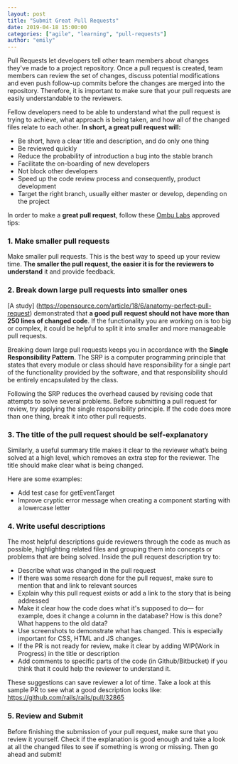 ```yaml
---
layout: post
title: "Submit Great Pull Requests"
date: 2019-04-18 15:00:00
categories: ["agile", "learning", "pull-requests"]
author: "emily"
---
```


Pull Requests let developers tell other team members about changes they've made to a project repository. Once a pull request is created, team members can review the set of changes, discuss potential modifications and even push follow-up commits before the changes are merged into the repository. Therefore, it is important to make sure that your pull requests are easily understandable to the reviewers.

<!--more-->

Fellow developers need to be able to understand what the pull request is trying to achieve, what approach is being taken, and how all of the changed files relate to each other. **In short, a great pull request will:**

- Be short, have a clear title and description, and do only one thing
- Be reviewed quickly
- Reduce the probability of introduction a bug into the stable branch
- Facilitate the on-boarding of new developers
- Not block other developers
- Speed up the code review process and consequently, product development
- Target the right branch, usually either master or develop, depending on the project

In order to make a **great pull request**, follow these [Ombu Labs](https://www.ombulabs.com) approved tips:

### 1. Make smaller pull requests

Make smaller pull requests. This is the best way to speed up your review time. **The smaller the pull request, the  easier it is for the reviewers to understand** it and provide feedback.

### 2. Break down large pull requests into smaller ones

[A study] (https://opensource.com/article/18/6/anatomy-perfect-pull-request) demonstrated that **a good pull request should not have more than 250 lines of changed code**. If the functionality you are working on is too big or complex, it could be helpful to split it into smaller and more manageable pull requests.

Breaking down large pull requests keeps you in accordance with the **Single Responsibility Pattern**. The SRP is a computer programming principle that states that every module or class should have responsibility for a single part of the functionality provided by the software, and that responsibility should be entirely encapsulated by the class.

Following the SRP reduces the overhead caused by revising code that attempts to solve several problems. Before submitting a pull request for review, try applying the single responsibility principle. If the code does more than one thing, break it into other pull requests.

### 3. The title of the pull request should be self-explanatory

Similarly, a useful summary title makes it clear to the reviewer what’s being solved at a high level, which removes an extra step for the reviewer. The title should make clear what is being changed.

Here are some examples:

- Add test case for getEventTarget
- Improve cryptic error message when creating a component starting with a lowercase letter


### 4. Write useful descriptions

The most helpful descriptions guide reviewers through the code as much as possible, highlighting related files and grouping them into concepts or problems that are being solved. Inside the pull request description try to:

- Describe what was changed in the pull request
- If there was some research done for the pull request, make sure to mention that and link to relevant sources
- Explain why this pull request exists or add a link to the story that is being addressed
- Make it clear how the code does what it's supposed to do— for example, does it change a column in the database? How is this done? What happens to the old data?
- Use screenshots to demonstrate what has changed. This is especially important for CSS, HTML and JS changes.
- If the PR is not ready for review, make it clear by adding WIP(Work in Progress) in the title or description
- Add comments to specific parts of the code (in Github/Bitbucket) if you think that it could help the reviewer to understand it.

These suggestions can save reviewer a lot of time. Take a look at this sample PR to see what a good description looks like: https://github.com/rails/rails/pull/32865

### 5. Review and Submit

Before finishing the submission of your pull request, make sure that you review it yourself. Check if the explanation is good enough and take a look at all the changed files to see if something is wrong or missing. Then go ahead and submit!

